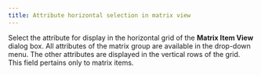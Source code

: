 ```yaml
---
title: Attribute horizontal selection in matrix view
---
```



Select the attribute for display in the horizontal grid of  the **Matrix Item View** dialog box.  All attributes of the matrix group are available in the drop-down menu.  The other attributes are displayed in the vertical rows of the grid. This  field pertains only to matrix items.
